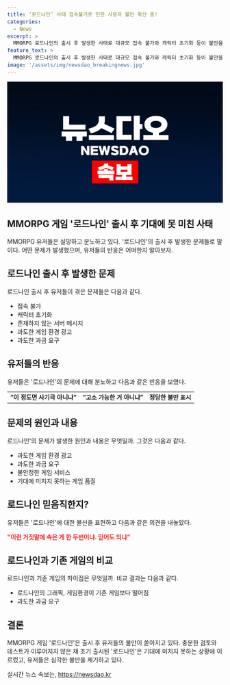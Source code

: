 ```yaml
---
title: ‘로드나인’ 사태 접속불가로 인한 사용자 불만 확산 중!
categories:
  - News
excerpt: >
  MMORPG 로드나인의 출시 후 발생한 사태로 대규모 접속 불가와 캐릭터 초기화 등이 불만을 샀다. 공식 발표와는 상이한 실제 게임 품질과 과금 체계에 대한 비판이 높아 현재 상황에서는 빙산의 일각만이 드러났을 뿐이라는 분석이 나온다. 로드나인의 이번 사태로 유저들은 신뢰에 큰 타격을 입었으며, 이는 로스트아크의 제작사 스마일게이트에 대한 의심을 불러일으킬 수 있다.
feature_text: >
  MMORPG 로드나인의 출시 후 발생한 사태로 대규모 접속 불가와 캐릭터 초기화 등이 불만을 샀다. 공식 발표와는 상이한 실제 게임 품질과 과금 체계에 대한 비판이 높아 현재 상황에서는 빙산의 일각만이 드러났을 뿐이라는 분석이 나온다. 로드나인의 이번 사태로 유저들은 신뢰에 큰 타격을 입었으며, 이는 로스트아크의 제작사 스마일게이트에 대한 의심을 불러일으킬 수 있다.
image: '/assets/img/newsdao_breakingnews.jpg'
---
```


<p><img src="/assets/img/newsdao_breakingnews.jpg" alt="firstkoreanews 속보" /></p>

<h2>MMORPG 게임 '로드나인' 출시 후 기대에 못 미친 사태</h2>

<p data-ke-size="size16">MMORPG 유저들은 실망하고 분노하고 있다. '로드나인'의 출시 후 발생한 문제들로 말이다. 어떤 문제가 발생했으며, 유저들의 반응은 어떠한지 알아보자.</p>

<h2 data-ke-size="size26">로드나인 출시 후 발생한 문제</h2>

<p data-ke-size="size16">로드나인 출시 후 유저들이 겪은 문제들은 다음과 같다.</p>

<ul>
<li>접속 불가</li>
<li>캐릭터 초기화</li>
<li>존재하지 않는 서버 메시지</li>
<li>과도한 게임 환경 광고</li>
<li>과도한 과금 요구</li>
</ul>

<h2 data-ke-size="size26">유저들의 반응</h2>

<p data-ke-size="size16">유저들은 '로드나인'의 문제에 대해 분노하고 다음과 같은 반응을 보였다.</p>

<table>
<tr>
<td style="text-align: center; height: 17px;"><b>“이 정도면 사기극 아니냐”</b></td>
<td style="text-align: center; height: 17px;"><b>“고소 가능한 거 아니냐”</b></td>
<td style="text-align: center; height: 17px;"><b>정당한 불만 표시</b></td>
</tr>
</table>

<h2 data-ke-size="size26">문제의 원인과 내용</h2>

<p data-ke-size="size16">로드나인'의 문제가 발생한 원인과 내용은 무엇일까. 그것은 다음과 같다.</p>

<ul>
<li>과도한 게임 환경 광고</li>
<li>과도한 과금 요구</li>
<li>불안정한 게임 서비스</li>
<li>기대에 미치지 못하는 게임 품질</li>
</ul>

<h2 data-ke-size="size26">로드나인 믿음직한지?</h2>

<p data-ke-size="size16">유저들은 '로드나인'에 대한 불신을 표현하고 다음과 같은 의견을 내놓았다.</p>

<p data-ke-size="size16"><b><span style="color: #ee2323;">"이런 거짓말에 속은 게 한 두번이냐. 믿어도 되냐"</span></b></p>

<h2 data-ke-size="size26">로드나인과 기존 게임의 비교</h2>

<p data-ke-size="size16">로드나인과 기존 게임의 차이점은 무엇일까. 비교 결과는 다음과 같다.</p>

<ul>
<li>로드나인의 그래픽, 게임환경이 기존 게임보다 떨어짐</li>
<li>과도한 과금 요구</li>
</ul>

<h2 data-ke-size="size26">결론</h2>

<p data-ke-size="size16">MMORPG 게임 '로드나인'은 출시 후 유저들의 불만이 쏟아지고 있다. 충분한 검토와 테스트가 이루어지지 않은 채 조기 출시된 '로드나인'은 기대에 미치지 못하는 상황에 이르렀고, 유저들은 심각한 불만을 제기하고 있다.</p>
실시간 뉴스 속보는, <a href="https://newsdao.kr" rel="dofollow">https://newsdao.kr</a>


